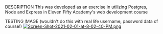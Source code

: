 DESCRIPTION
This was developed as an exercise in utilizing Postgres, Node and Express in Eleven Fifty Academy's web development course

TESTING IMAGE 
(wouldn't do this with real life username, password data of course!)
[![Screen-Shot-2021-02-01-at-8-02-40-PM.png](https://i.postimg.cc/SKfZCMHt/Screen-Shot-2021-02-01-at-8-02-40-PM.png)](https://postimg.cc/Y4jfwhr1)

